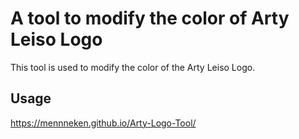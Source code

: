 # A tool to modify the color of Arty Leiso Logo

This tool is used to modify the color of the Arty Leiso Logo.

## Usage

https://mennneken.github.io/Arty-Logo-Tool/
